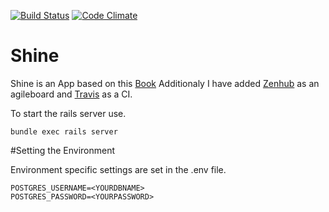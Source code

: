 [![Build Status](https://travis-ci.org/kevinegstorf/shine.svg?branch=master)](https://travis-ci.org/kevinegstorf/shine)
[![Code Climate](https://codeclimate.com/github/kevinegstorf/shine/badges/gpa.svg)](https://codeclimate.com/github/kevinegstorf/shine)
# Shine

Shine is an App based on this [Book](https://pragprog.com/book/dcbang/rails-angular-postgres-and-bootstrap)
Additionaly I have added [Zenhub](https://www.zenhub.io/) as an agileboard and [Travis](https://travis-ci.org) as a CI.

To start the rails server use.

```
bundle exec rails server
```

#Setting the Environment

Environment specific settings are set in the .env file.

```
POSTGRES_USERNAME=<YOURDBNAME>
POSTGRES_PASSWORD=<YOURPASSWORD>

```
